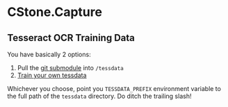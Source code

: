 # CStone.Capture

## Tesseract OCR Training Data

You have basically 2 options:

1. Pull the [git submodule](https://github.com/tesseract-ocr/tessdata.git) into `/tessdata`
2. [Train your own tessdata](https://pretius.com/blog/ocr-tesseract-training-data/)

Whichever you choose, point you `TESSDATA_PREFIX` environment variable to the full path of the `tessdata` directory. Do ditch the trailing slash!